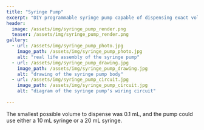 ```yaml
---
title: "Syringe Pump"
excerpt: "DIY programmable syringe pump capable of dispensing exact volumes of fluid at rates of up to 100 mL/min."
header:
  image: /assets/img/syringe_pump_render.png
  teaser: /assets/img/syringe_pump_render.png
gallery:
  - url: /assets/img/syringe_pump_photo.jpg
    image_path: /assets/img/syringe_pump_photo.jpg
    alt: "real life assembly of the syringe pump"
  - url: /assets/img/syringe_pump_drawing.jpg
    image_path: /assets/img/syringe_pump_drawing.jpg
    alt: "drawing of the syringe pump body"
  - url: /assets/img/syringe_pump_circuit.jpg
    image_path: /assets/img/syringe_pump_circuit.jpg
    alt: "diagram of the syringe pump's wiring circuit"
   
---
```


The smallest possible volume to dispense was 0.1 mL, and the pump could use either a 10 mL syringe or a 20 mL syringe.
